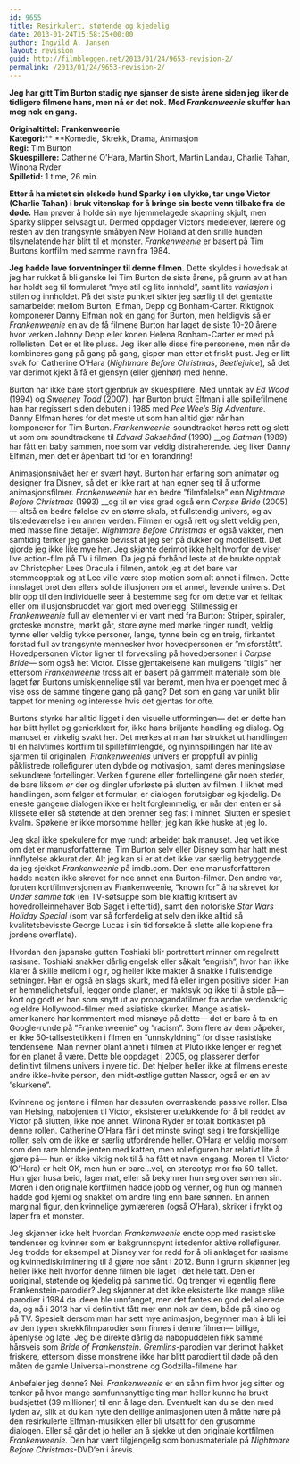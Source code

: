 ```yaml
---
id: 9655
title: Resirkulert, støtende og kjedelig
date: 2013-01-24T15:58:25+00:00
author: Ingvild A. Jansen
layout: revision
guid: http://filmbloggen.net/2013/01/24/9653-revision-2/
permalink: /2013/01/24/9653-revision-2/
---
```

**Jeg har gitt Tim Burton stadig nye sjanser de siste årene siden jeg liker de tidligere filmene hans, men nå er det nok. Med _Frankenweenie_ skuffer han meg nok en gang.**

**Originaltittel:** **Frankenweenie**  
**Kategori:**** **Komedie, Skrekk, Drama, Animasjon  
**Regi:** Tim Burton  
**Skuespillere:** Catherine O’Hara, Martin Short, Martin Landau, Charlie Tahan, Winona Ryder  
**Spilletid:** 1 time, 26 min.

**Etter å ha mistet sin elskede hund Sparky i en ulykke, tar unge Victor (Charlie Tahan) i bruk vitenskap for å bringe sin beste venn tilbake fra de døde.** Han prøver å holde sin nye hjemmelagede skapning skjult, men Sparky slipper selvsagt ut. Dermed oppdager Victors medelever, lærere og resten av den trangsynte småbyen New Holland at den snille hunden tilsynelatende har blitt til et monster. _Frankenweenie_ er basert på Tim Burtons kortfilm med samme navn fra 1984.

**Jeg hadde lave forventninger til denne filmen.** Dette skyldes i hovedsak at jeg har rukket å bli ganske lei Tim Burton de siste årene, på grunn av at han har holdt seg til formularet ”mye stil og lite innhold”, samt lite _variasjon_ i stilen og innholdet. På det siste punktet sikter jeg særlig til det gjentatte samarbeidet mellom Burton, Elfman, Depp og Bonham-Carter. Riktignok komponerer Danny Elfman nok en gang for Burton, men heldigvis så er _Frankenweenie_ en av de få filmene Burton har laget de siste 10-20 årene hvor verken Johnny Depp eller konen Helena Bonham-Carter er med på rollelisten. Det er et lite pluss. Jeg liker alle disse fire personene, men når de kombineres gang på gang på gang, gisper man etter et friskt pust. Jeg er litt svak for Catherine O’Hara (_Nightmare Before Christmas_, _Beetlejuice_), så det var derimot kjekt å få et gjensyn (eller gjenhør) med henne.

Burton har ikke bare stort gjenbruk av skuespillere. Med unntak av _Ed Wood_ (1994) og _Sweeney Todd_ (2007), har Burton brukt Elfman i alle spillefilmene han har regissert siden debuten i 1985 med _Pee Wee’s Big Adventure_. Danny Elfman høres for det meste ut som han alltid gjør når han komponerer for Tim Burton. _Frankenweenie_-soundtracket høres rett og slett ut som om soundtrackene til _Edvard Saksehånd_ (1990) __og _Batman_ (1989) har fått en baby sammen, noe som var veldig distraherende. Jeg liker Danny Elfman, men det er åpenbart tid for en forandring!

Animasjonsnivået her er svært høyt. Burton har erfaring som animatør og designer fra Disney, så det er ikke rart at han egner seg til å utforme animasjonsfilmer. _Frankenweenie_ har en bedre ”filmfølelse” enn _Nightmare Before Christmas_ (1993) __og til en viss grad også enn _Corpse Bride_ (2005)— altså en bedre følelse av en større skala, et fullstendig univers, og av tilstedeværelse i en annen verden. Filmen er også rett og slett veldig pen, med masse fine detaljer. _Nightmare Before Christmas_ er også vakker, men samtidig tenker jeg ganske bevisst at jeg ser på dukker og modellsett. Det gjorde jeg ikke like mye her. Jeg skjønte derimot ikke helt hvorfor de viser live action-film på TV i filmen. Da jeg på forhånd leste at de brukte opptak av Christopher Lees Dracula i filmen, antok jeg at det bare var stemmeopptak og at Lee ville være stop motion som alt annet i filmen. Dette innslaget brøt den ellers solide illusjonen om et annet, levende univers. Det blir opp til den individuelle seer å bestemme seg for om dette var et feiltak eller om illusjonsbruddet var gjort med overlegg. Stilmessig er _Frankenweenie_ full av elementer vi er vant med fra Burton: Striper, spiraler, groteske monstre, mørkt går, store øyne med mørke ringer rundt, veldig tynne eller veldig tykke personer, lange, tynne bein og en treig, firkantet forstad full av trangsynte mennesker hvor hovedpersonen er ”misforstått”. Hovedpersonen Victor ligner til forveksling på hovedpersonen i _Corpse Bride_— som også het Victor. Disse gjentakelsene kan muligens ”tilgis” her ettersom _Frankenweenie_ tross alt er basert på gammelt materiale som ble laget før Burtons umiskjennelige stil var berømt, men hva er poenget med å vise oss de samme tingene gang på gang? Det som en gang var unikt blir tappet for mening og interesse hvis det gjentas for ofte.

Burtons styrke har alltid ligget i den visuelle utformingen— det er dette han har blitt hyllet og genierklært for, ikke hans briljante handling og dialog. Og manuset er virkelig svakt her. Det merkes at man har strukket ut handlingen til en halvtimes kortfilm til spillefilmlengde, og nyinnspillingen har lite av sjarmen til originalen. _Frankenweenies_ univers er proppfull av pinlig påklistrede rollefigurer uten dybde og motivasjon, samt deres meningsløse sekundære fortellinger. Verken figurene eller fortellingene går noen steder, de bare liksom _er_ der og dingler uforløste på slutten av filmen. I likhet med handlingen, som følger et formular, er dialogen forutsigbar og kjedelig. De eneste gangene dialogen ikke er helt forglemmelig, er når den enten er så klissete eller så støtende at den brenner seg fast i minnet. Slutten er spesielt kvalm. Spøkene er ikke morsomme heller; jeg kan ikke huske at jeg lo.

Jeg skal ikke spekulere for mye rundt arbeidet bak manuset. Jeg vet ikke om det er manusforfatterne, Tim Burton selv eller Disney som har hatt mest innflytelse akkurat der. Alt jeg kan si er at det ikke var særlig betryggende da jeg sjekket _Frankenweenie_ på imdb.com. Den ene manusforfatteren hadde nesten ikke skrevet for noe annet enn Burton-filmer. Den andre var, foruten kortfilmversjonen av Frankenweenie, ”known for” å ha skrevet for _Under samme tak_ (en TV-søtsuppe som ble kraftig kritisert av hovedrolleinnehaver Bob Saget i ettertid), samt den notoriske _Star Wars Holiday Special_ (som var så forferdelig at selv den ikke alltid så kvalitetsbevisste George Lucas i sin tid forsøkte å slette alle kopiene fra jordens overflate).

Hvordan den japanske gutten Toshiaki blir portrettert minner om regelrett rasisme. Toshiaki snakker dårlig engelsk eller såkalt ”engrish”, hvor han ikke klarer å skille mellom l og r, og heller ikke makter å snakke i fullstendige setninger. Han er også en slags skurk, med få eller ingen positive sider. Han er hemmelighetsfull, legger onde planer, er maktsyk og ikke til å stole på— kort og godt er han som snytt ut av propagandafilmer fra andre verdenskrig og eldre Hollywood-filmer med asiatiske skurker. Mange asiatisk-amerikanere har kommentert med misnøye på dette— det er bare å ta en Google-runde på ”Frankenweenie” og ”racism”. Som flere av dem påpeker, er ikke 50-tallsestetikken i filmen en ”unnskyldning” for disse rasistiske tendensene. Man nevner blant annet i filmen at Pluto ikke lenger er regnet for en planet å være. Dette ble oppdaget i 2005, og plasserer derfor definitivt filmens univers i nyere tid. Det hjelper heller ikke at filmens eneste andre ikke-hvite person, den midt-østlige gutten Nassor, også er en av ”skurkene”.

Kvinnene og jentene i filmen har dessuten overraskende passive roller. Elsa van Helsing, nabojenten til Victor, eksisterer utelukkende for å bli reddet av Victor på slutten, ikke noe annet. Winona Ryder er totalt bortkastet på denne rollen. Catherine O’Hara får i det minste svingt seg i tre forskjellige roller, selv om de ikke er særlig utfordrende heller. O’Hara er veldig morsom som den rare blonde jenten med katten, men rollefiguren har relativt lite å gjøre på— hun er ikke viktig nok til å ha fått et navn engang. Moren til Victor (O’Hara) er helt OK, men hun er bare…vel, en stereotyp mor fra 50-tallet. Hun gjør husarbeid, lager mat, eller så bekymrer hun seg over sønnen sin. Moren i den originale kortfilmen hadde jobb og venner, og hun og mannen hadde god kjemi og snakket om andre ting enn bare sønnen. En annen marginal figur, den kvinnelige gymlæreren (også O’Hara), skriker i frykt og løper fra et monster.

Jeg skjønner ikke helt hvordan _Frankenweenie_ endte opp med rasistiske tendenser og kvinner som er bakgrunnspynt istedenfor aktive rollefigurer. Jeg trodde for eksempel at Disney var for redd for å bli anklaget for rasisme og kvinnediskriminering til å gjøre noe sånt i 2012. Bunn i grunn skjønner jeg heller ikke helt hvorfor denne filmen ble laget i det hele tatt. Den er uoriginal, støtende og kjedelig på samme tid. Og trenger vi egentlig flere Frankenstein-parodier? Jeg skjønner at det ikke eksisterte like mange slike parodier i 1984 da ideen ble unnfanget, men det fantes en god del allerede da, og nå i 2013 har vi definitivt fått mer enn nok av dem, både på kino og på TV. Spesielt dersom man har sett mye animasjon, begynner man å bli lei av den typen skrekkfilmparodier som finnes i denne filmen— billige, åpenlyse og late. Jeg ble direkte dårlig da nabopuddelen fikk samme hårsveis som _Bride of Frankenstein_. _Gremlins_-parodien var derimot hakket friskere, ettersom disse monstrene ikke har blitt parodiert til døde på den måten de gamle Universal-monstrene og Godzilla-filmene har.

Anbefaler jeg denne? Nei. _Frankenweenie_ er en sånn film hvor jeg sitter og tenker på hvor mange samfunnsnyttige ting man heller kunne ha brukt budsjettet (39 millioner) til enn å lage den. Eventuelt kan du se den med lyden av, slik at du kan nyte den deilige animasjonen uten å måtte høre på den resirkulerte Elfman-musikken eller bli utsatt for den grusomme dialogen. Eller så går det jo heller an å sjekke ut den originale kortfilmen _Frankenweenie._ Den har vært tilgjengelig som bonusmateriale på _Nightmare Before Christmas_-DVD’en i årevis.